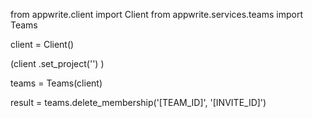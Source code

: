 from appwrite.client import Client
from appwrite.services.teams import Teams

client = Client()

(client
  .set_project('')
)

teams = Teams(client)

result = teams.delete_membership('[TEAM_ID]', '[INVITE_ID]')
